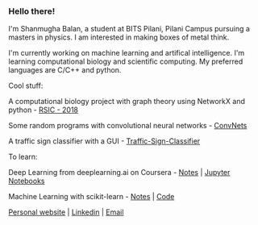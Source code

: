 ### Hello there!

I'm Shanmugha Balan, a student at BITS Pilani, Pilani Campus pursuing a masters in physics. I am interested in making boxes of metal think.

I'm currently working on machine learning and artifical intelligence.
I'm learning computational biology and scientific computing.
My preferred languages are C/C++ and python.

Cool stuff:

A computational biology project with graph theory using NetworkX and python - [RSIC - 2018](https://github.com/sbalan7/RSIC-2018)

Some random programs with convolutional neural networks - [ConvNets](https://github.com/sbalan7/ConvNets)

A traffic sign classifier with a GUI - [Traffic-Sign-Classifier](https://github.com/sbalan7/Traffic-Sign-Classifier)

To learn:

Deep Learning from deeplearning.ai on Coursera - [Notes](https://sbalan7.github.io/assets/notes/deeplearning.pdf) | [Jupyter Notebooks](https://github.com/sbalan7/LearningDeepLearning)

Machine Learning with scikit-learn - [Notes](https://sbalan7.github.io/assets/notes/machine_learning.pdf) | [Code](https://github.com/sbalan7/ML-and-Stats)

[Personal website](https://sbalan7.github.io/) | [Linkedin](https://www.linkedin.com/in/shanmugha-balan-265741197/) | [Email](mailto:f20190571@pilani.bits-pilani.ac.in)

<!--
**sbalan7/sbalan7** is a ✨ _special_ ✨ repository because its `README.md` (this file) appears on your GitHub profile.

Here are some ideas to get you started:

- 🔭 I’m currently working on ...
- 🌱 I’m currently learning ...
- 👯 I’m looking to collaborate on ...
- 🤔 I’m looking for help with ...
- 💬 Ask me about ...
- 📫 How to reach me: ...
- 😄 Pronouns: ...
- ⚡ Fun fact: ...
-->
